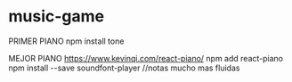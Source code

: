 # music-game
 
PRIMER PIANO
npm install tone 

MEJOR PIANO
https://www.kevinqi.com/react-piano/
npm add react-piano
npm install --save soundfont-player //notas mucho mas fluidas